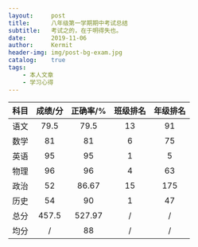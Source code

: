 ```yaml
---
layout:     post
title:      八年级第一学期期中考试总结
subtitle:   考试之的，在于明得失也。
date:       2019-11-06
author:     Kermit
header-img: img/post-bg-exam.jpg
catalog:    true
tags:
    - 本人文章
    - 学习心得
---
```

| 科目 | 成绩/分 | 正确率/% | 班级排名 | 年级排名 |
| :-: | :----: | :-----: | :-------: | :-----: |
| 语文 | 79.5 | 79.5 | 13 | 91 |
| 数学 | 81 | 81 | 6 | 75 |
| 英语 | 95 | 95 | 1 | 5 |
| 物理 | 96 | 96 | 4 | 63 |
| 政治 | 52 | 86.67 | 15 | 175 |
| 历史 | 54 | 90 | 1 | 47 |
| 总分 | 457.5 | 527.97 | / | / |
| 均分 | / | 88 | / | / |